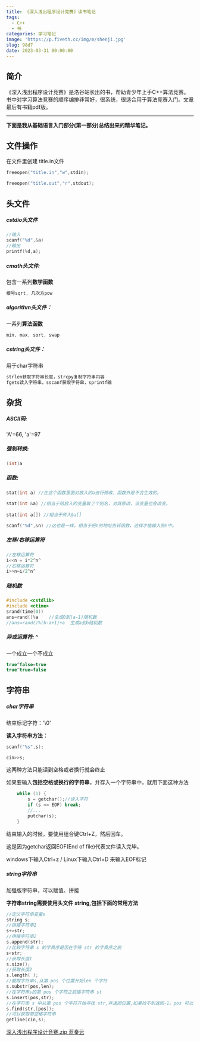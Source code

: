 ```yaml
---
title: 《深入浅出程序设计竞赛》读书笔记
tags:
  - C++
  - 书
categories: 学习笔记
image: 'https://p.fiveth.cc/img/m/shenji.jpg'
slug: 98d7
date: 2023-03-31 00:00:00
---
```


## 简介

《深入浅出程序设计竞赛》是洛谷站长出的书，帮助青少年上手C++算法竞赛。书中对学习算法竞赛的顺序编排非常好，很系统，很适合用于算法竞赛入门。文章最后有书籍pdf版。

------

**下面是我从基础语言入门部分(第一部分)总结出来的精华笔记。**

## 文件操作

在文件里创建 title.in文件

```cpp
freeopen("title.in","w",stdin);

freeopen("title.out","r",stdout);
```

## 头文件

##### cstdio头文件

```cpp
//输入
scanf("%d",&a)
//输出
printf(%d,a);
```

##### cmath头文件: 

包含一系列**数学函数**

```cpp
根号sqrt, 几次方pow
```

##### algorithm头文件：

一系列**算法函数**

```cpp
min, max, sort, swap
```

##### cstring头文件：

用于char字符串

```cpp
strlen获取字符串长度，strcpy复制字符串内容
fgets读入字符串，sscanf获取字符串，sprintf输
```

## 杂货

##### ASCII码: 

'A'=66, 'a'=97

##### 强制转换: 

```cpp
(int)a
```

##### 函数:

```cpp
stat(int a) //在这个函数里面对放入的a进行修改，函数外是不会生效的。
    
stat(int &a) //相当于给放入的变量取了个别名，对其修改，该变量也会改变。
    
stat(int a[]) //相当于传入&a[]

scanf("%d",&n) //这也是一样，相当于把n的地址告诉函数，这样才能输入到n中。
```

##### 左移/右移运算符

```cpp
//左移运算符
i<<n = i*2^n^
//右移运算符
i>>n=i/2^n^
```

##### 随机数

```cpp
#include <cstdlib>
#include <ctime>
srand(time(0))
ans=rand()%a	//生成0到(a-1)随机数
//ans=rand()%(b-a+1)+a	生成a到b随机数
```

##### 异或运算符: ^

一个成立一个不成立

```cpp
true^false=true
true^true=false
```

## 字符串

##### char字符串

结束标记字符：'\0'

**读入字符串方法：**

```cpp
scanf("%s",s);
```

```cpp
cin>>s;
```

这两种方法只能读到空格或者换行就会终止

如果要输入**包括空格或换行的字符串**，并存入一个字符串中，就用下面这种方法

```cpp
	while (1) {
		s = getchar();//读入字符
		if (s == EOF) break;
        //...
		putchar(s);
	}
```

结束输入的时候，要使用组合键Ctrl+Z，然后回车。

这是因为getchar返回EOF(End of file)代表文件读入完毕。

windows下输入Ctrl+z / Linux下输入Ctrl+D 来输入EOF标记

##### string字符串

加强版字符串，可以赋值、拼接

**字符串string需要使用头文件 string,包括下面的常用方法**

```cpp
//定义字符串变量s
string s;
//拼接字符串1
s+=str;
//拼接字符串2
s.append(str);
//比较字符串 s 的字典序是否在字符 str 的字典序之前
s<str;
//获取长度1
s.size();
//获取长度2
s.length( );
//截取字符串s,从第 pos 个位置开始len 个字符
s.substr(pos,len);
//在字符串s的第 pos 个字符之前插字符串 st
s.insert(pos,str);
//在字符串 s 中从第 pos 个字符开始寻找 str,并返回位置,如果找不到返回-1。pos 可以省略,默认值是 0。
s.find(str,[pos]);
//可以获取带空格字符串
getline(cin,s);
```



[深入浅出程序设计竞赛.zip 蓝奏云](https://kevinwu06.lanzout.com/igPpV0rpkuve)
